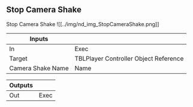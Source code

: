 ## Stop Camera Shake
Stop Camera Shake
![[../img/nd_img_StopCameraShake.png]]

|Inputs||
|--|--|
| In | Exec |
| Target | TBLPlayer Controller Object Reference |
| Camera Shake Name | Name |

|Outputs||
|--|--|
| Out | Exec |
